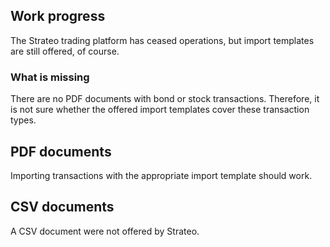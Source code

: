 ## Work progress
The Strateo trading platform has ceased operations, but import templates are still offered, of course.

### What is missing
There are no PDF documents with bond or stock transactions. Therefore, it is not sure whether the offered import templates cover these transaction types.

## PDF documents
Importing transactions with the appropriate import template should work.

## CSV documents
A CSV document were not offered by Strateo. 
